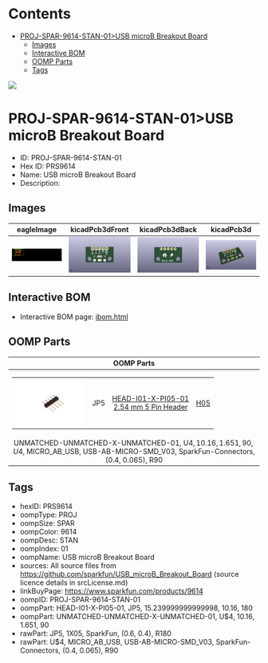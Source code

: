 



Contents
========

* [PROJ-SPAR-9614-STAN-01>USB microB Breakout Board](#proj-spar-9614-stan-01usb-microb-breakout-board)
	* [Images](#images)
	* [Interactive BOM](#interactive-bom)
	* [OOMP Parts](#oomp-parts)
	* [Tags](#tags)
  
![][im]
# PROJ-SPAR-9614-STAN-01>USB microB Breakout Board

- ID: PROJ-SPAR-9614-STAN-01
- Hex ID: PRS9614
- Name: USB microB Breakout Board
- Description: 

## Images
  
  

|eagleImage|kicadPcb3dFront|kicadPcb3dBack|kicadPcb3d|
| :---: | :---: | :---: | :---: |
|[![eagleImage](eagleImage_140.png)](eagleImage_600.png)|[![kicadPcb3dFront](kicadPcb3dFront_140.png)](kicadPcb3dFront_600.png)|[![kicadPcb3dBack](kicadPcb3dBack_140.png)](kicadPcb3dBack_600.png)|[![kicadPcb3d](kicadPcb3d_140.png)](kicadPcb3d_600.png)|

## Interactive BOM

- Interactive BOM page: [ibom.html](kicad/bom/ibom.html)

## OOMP Parts
  

|OOMP Parts|
| :---: |
|<table><tr><td>![HEAD-I01-X-PI05-01](https://raw.githubusercontent.com/oomlout/oomlout_OOMP_parts/main/HEAD-I01-X-PI05-01/image_140.jpg)</td><td> JP5</td><td>[HEAD-I01-X-PI05-01<br>2.54 mm 5 Pin Header](https://github.com/oomlout/oomlout_OOMP_parts/tree/main/HEAD-I01-X-PI05-01/)</td><td>[H05](https://github.com/oomlout/oomlout_OOMP_parts/tree/main/HEAD-I01-X-PI05-01/)</td></tr></table>|
|UNMATCHED-UNMATCHED-X-UNMATCHED-01, U$4, 10.16, 1.651, 90,U$4, MICRO_AB_USB, USB-AB-MICRO-SMD_V03, SparkFun-Connectors, (0.4, 0.065), R90|

## Tags

- hexID: PRS9614
- oompType: PROJ
- oompSize: SPAR
- oompColor: 9614
- oompDesc: STAN
- oompIndex: 01
- oompName: USB microB Breakout Board
- sources: All source files from https://github.com/sparkfun/USB_microB_Breakout_Board (source licence details in srcLicense.md)
- linkBuyPage: https://www.sparkfun.com/products/9614
- oompID: PROJ-SPAR-9614-STAN-01
- oompPart: HEAD-I01-X-PI05-01, JP5, 15.239999999999998, 10.16, 180
- oompPart: UNMATCHED-UNMATCHED-X-UNMATCHED-01, U$4, 10.16, 1.651, 90
- rawPart: JP5, 1X05, SparkFun, (0.6, 0.4), R180
- rawPart: U$4, MICRO_AB_USB, USB-AB-MICRO-SMD_V03, SparkFun-Connectors, (0.4, 0.065), R90



[im]: kicadPcb3d_450.png

